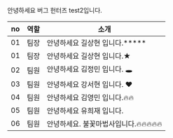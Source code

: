 안녕하세요 버그 헌터즈 test2입니다.

|no|역할|소개|
|-|-|-|
|01|팀장|안녕하세요 길상현 입니다.*****|
|01|팀장|안녕하세요 길상현 입니다.★|
|02|팀원|안녕하세요 김정민 입니다. 🕳|
|03|팀원|안녕하세요 강서현 입니다. ♥|
|04|팀원|안녕하세요 김영민 입니다.🔥🔥|
|05|팀원|안녕하세요 유희재 입니다.|
|06|팀원|안녕하세요. 불꽃마법사입니다.🔥🔥🔥🔥🔥 |  

